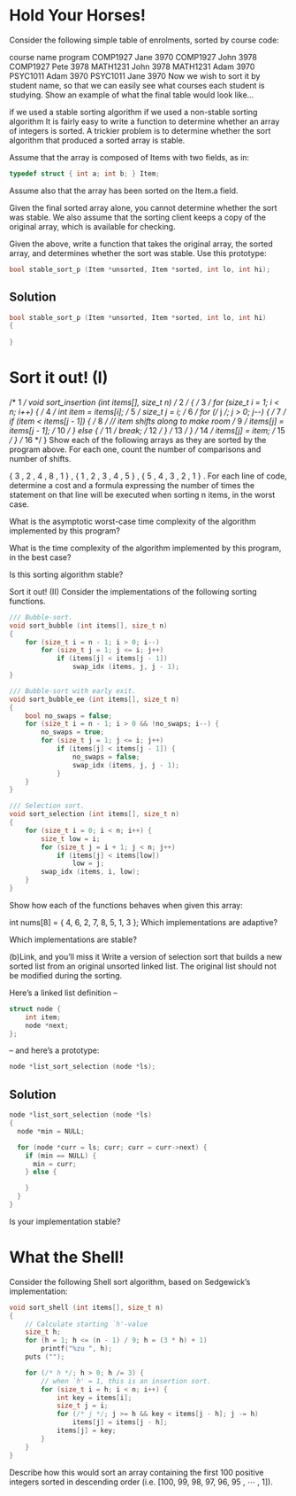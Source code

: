 # Hold Your Horses!
Consider the following simple table of enrolments, sorted by course code:

course	name	program
COMP1927	Jane	3970
COMP1927	John	3978
COMP1927	Pete	3978
MATH1231	John	3978
MATH1231	Adam	3970
PSYC1011	Adam	3970
PSYC1011	Jane	3970
Now we wish to sort it by student name, so that we can easily see what courses each student is studying. Show an example of what the final table would look like…

if we used a stable sorting algorithm
if we used a non-stable sorting algorithm
It is fairly easy to write a function to determine whether an array of integers is sorted. A trickier problem is to determine whether the sort algorithm that produced a sorted array is stable.

Assume that the array is composed of Items with two fields, as in:
```C
typedef struct { int a; int b; } Item;
```
Assume also that the array has been sorted on the Item.a field.

Given the final sorted array alone, you cannot determine whether the sort was stable. We also assume that the sorting client keeps a copy of the original array, which is available for checking.

Given the above, write a function that takes the original array, the sorted array, and determines whether the sort was stable. Use this prototype:

```C
bool stable_sort_p (Item *unsorted, Item *sorted, int lo, int hi);
```

## Solution
```C
bool stable_sort_p (Item *unsorted, Item *sorted, int lo, int hi)
{
  
}
```

# Sort it out! (I)
/*  1 */	void sort_insertion (int items[], size_t n)
/*  2 */	{
/*  3 */		for (size_t i = 1; i < n; i++) {
/*  4 */			int item = items[i];
/*  5 */			size_t j = i;
/*  6 */			for (/* j */; j > 0; j--) {
/*  7 */				if (item < items[j - 1]) {
/*  8 */					// item shifts along to make room
/*  9 */					items[j] = items[j - 1];
/* 10 */				} else {
/* 11 */					break;
/* 12 */				}
/* 13 */			}
/* 14 */			items[j] = item;
/* 15 */		}
/* 16 */	}
Show each of the following arrays as they are sorted by the program above. For each one, count the number of comparisons and number of shifts.

{
3
,
2
,
4
,
8
,
1
}
,
{
1
,
2
,
3
,
4
,
5
}
,
{
5
,
4
,
3
,
2
,
1
}
.
For each line of code, determine a cost and a formula expressing the number of times the statement on that line will be executed when sorting 
n
 items, in the worst case.

What is the asymptotic worst-case time complexity of the algorithm implemented by this program?

What is the time complexity of the algorithm implemented by this program, in the best case?

Is this sorting algorithm stable?

Sort it out! (II)
Consider the implementations of the following sorting functions.
```C
/// Bubble-sort.
void sort_bubble (int items[], size_t n)
{
	for (size_t i = n - 1; i > 0; i--)
		for (size_t j = 1; j <= i; j++)
			if (items[j] < items[j - 1])
				swap_idx (items, j, j - 1);
}

/// Bubble-sort with early exit.
void sort_bubble_ee (int items[], size_t n)
{
	bool no_swaps = false;
	for (size_t i = n - 1; i > 0 && !no_swaps; i--) {
		no_swaps = true;
		for (size_t j = 1; j <= i; j++)
			if (items[j] < items[j - 1]) {
				no_swaps = false;
				swap_idx (items, j, j - 1);
			}
	}
}

/// Selection sort.
void sort_selection (int items[], size_t n)
{
	for (size_t i = 0; i < n; i++) {
		size_t low = i;
		for (size_t j = i + 1; j < n; j++)
			if (items[j] < items[low])
				low = j;
		swap_idx (items, i, low);
	}
}
```
Show how each of the functions behaves when given this array:

int nums[8] = { 4, 6, 2, 7, 8, 5, 1, 3 };
Which implementations are adaptive?

Which implementations are stable?

(b)Link, and you’ll miss it
Write a version of selection sort that builds a new sorted list from an original unsorted linked list. The original list should not be modified during the sorting.

Here’s a linked list definition –
```C
struct node {
	int item;
	node *next;
};
```
– and here’s a prototype:
```C
node *list_sort_selection (node *ls);
```

## Solution
```C
node *list_sort_selection (node *ls)
{
  node *min = NULL;

  for (node *curr = ls; curr; curr = curr->next) {
    if (min == NULL) {
      min = curr;
    } else {

    }
  }
}
```

Is your implementation stable?

# What the Shell!
Consider the following Shell sort algorithm, based on Sedgewick’s implementation:
```C
void sort_shell (int items[], size_t n)
{
	// Calculate starting `h'-value
	size_t h;
	for (h = 1; h <= (n - 1) / 9; h = (3 * h) + 1)
		printf("%zu ", h);
	puts ("");

	for (/* h */; h > 0; h /= 3) {
		// when `h' = 1, this is an insertion sort.
		for (size_t i = h; i < n; i++) {
			int key = items[i];
			size_t j = i;
			for (/* j */; j >= h && key < items[j - h]; j -= h)
				items[j] = items[j - h];
			items[j] = key;
		}
	}
}
```
Describe how this would sort an array containing the first 100 positive integers sorted in descending order (i.e. [100, 99, 98, 97, 96, 95 , ⋯ , 1]).

